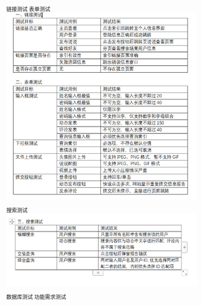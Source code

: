 链接测试 表单测试
![image](https://github.com/Tiejingwu/XDU2020webpro/blob/master/img/%E5%BA%94%E7%94%A8%E6%B5%8B%E8%AF%951.png)

搜索测试
![image](https://github.com/Tiejingwu/XDU2020webpro/blob/master/img/%E5%BA%94%E7%94%A8%E6%B5%8B%E8%AF%952.png)

数据库测试 功能需求测试
